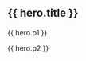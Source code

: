 <script setup>
import { hero } from '../../constants'
</script>

<section class="home hero getting-started">
    <h1>{{ hero.title }}</h1>
    <p>{{ hero.p1 }}</p>
    <p>{{ hero.p2 }}</p>
</section>
